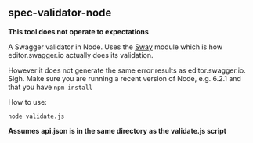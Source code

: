 ## spec-validator-node

**This tool does not operate to expectations**

A Swagger validator in Node. Uses the [Sway](https://www.npmjs.com/package/swagger-validator) module which is how editor.swagger.io actually does its validation.

However it does not generate the same error results as editor.swagger.io. Sigh.
Make sure you are running a recent version of Node, e.g. 6.2.1 and that you have `npm install`

How to use:

```
node validate.js
```

**Assumes api.json is in the same directory as the validate.js script**
